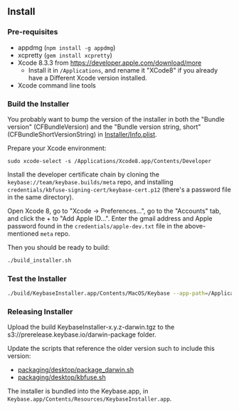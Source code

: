 ## Install

### Pre-requisites

 * appdmg (`npm install -g appdmg`)
 * xcpretty (`gem install xcpretty`)
 * Xcode 8.3.3 from https://developer.apple.com/download/more
   * Install it in `/Applications`, and rename it "XCode8" if you already have a
     Different Xcode version installed.
 * Xcode command line tools

### Build the Installer

You probably want to bump the version of the installer in both the "Bundle version" (CFBundleVersion)
and the "Bundle version string, short" (CFBundleShortVersionString) in [Installer/Info.plist](/osx/Installer/Info.plist).

Prepare your Xcode environment:

```
sudo xcode-select -s /Applications/Xcode8.app/Contents/Developer
```

Install the developer certificate chain by cloning the
`keybase://team/keybase.builds/meta` repo, and installing
`credentials/kbfuse-signing-cert/keybase-cert.p12` (there's a password
file in the same directory).

Open Xcode 8, go to "Xcode -> Preferences...", go to the "Accounts"
tab, and click the + to "Add Apple ID...".  Enter the gmail address
and Apple password found in the `credentials/apple-dev.txt` file in
the above-mentioned `meta` repo.

Then you should be ready to build:

```sh
./build_installer.sh
```

### Test the Installer

```sh
./build/KeybaseInstaller.app/Contents/MacOS/Keybase --app-path=/Applications/Keybase.app --run-mode=prod --timeout=10 --install-helper
```

### Releasing Installer

Upload the build KeybaseInstaller-x.y.z-darwin.tgz to the s3://prerelease.keybase.io/darwin-package folder.

Update the scripts that reference the older version such to include this version:
- [packaging/desktop/package_darwin.sh](/packaging/desktop/package_darwin.sh)
- [packaging/desktop/kbfuse.sh](/packaging/desktop/kbfuse.sh)

The installer is bundled into the Keybase.app, in `Keybase.app/Contents/Resources/KeybaseInstaller.app`.
